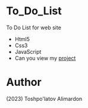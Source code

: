 # To_Do_List
To Do List for web site

- Html5
- Css3 
- JavaScript
- Can you view my [project](https://toshpulatovalimardon.github.io/To_Do_List/)

# Author 
(2023) Toshpo'latov Alimardon
